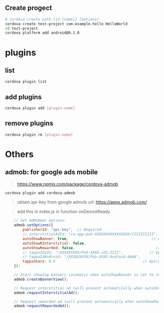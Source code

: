 ## Create progect
```sh
# cordova create path [id [name]] [options]
cordova create test-project com.example.hello HelloWorld
cd test-project
cordova platform add android@9.1.0
```

# plugins

## list
```sh
cordova plugin list
```

## add plugins
```sh
cordova plugin add [plugin-name]
```

## remove plugins
```sh
cordova plugin rm [plugin-name]
```

# Others

## admob: for google ads mobile
> https://www.npmjs.com/package/cordova-admob
```sh
cordova plugin add cordova-admob
```
> obtain api-key from google admob url: https://apps.admob.com/

> add this in index.js in function onDeviceReady

```js
	// Set AdMobAds options:
	admob.setOptions({
		publisherId: "api-key",  // Required
		// interstitialAdId: "ca-app-pub-XXXXXXXXXXXXXXXX/IIIIIIIIII",  // Optional
		autoShowBanner: true,                                      // Optional
		autoShowRInterstitial: false,                                     // Optional
		autoShowRewarded: false,                                     // Optional
		// tappxIdiOS: "/XXXXXXXXX/Pub-XXXX-iOS-IIII",            // Optional
		// tappxIdAndroid: "/XXXXXXXXX/Pub-XXXX-Android-AAAA",        // Optional
		tappxShare: 0.5                                        // Optional
	});

	// Start showing banners (atomatic when autoShowBanner is set to true)
	admob.createBannerView();

	// Request interstitial ad (will present automatically when autoShowInterstitial is set to true)
	admob.requestInterstitialAd();

	// Request rewarded ad (will present automatically when autoShowRewarded is set to true)
	admob.requestRewardedAd();
```